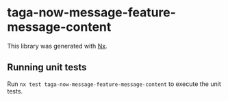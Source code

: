 # taga-now-message-feature-message-content

This library was generated with [Nx](https://nx.dev).

## Running unit tests

Run `nx test taga-now-message-feature-message-content` to execute the unit tests.
